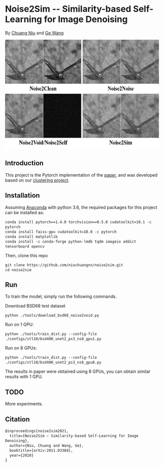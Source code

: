 # Noise2Sim -- Similarity-based Self-Learning for Image Denoising
By [Chuang Niu](https://scholar.google.com/citations?user=aoud5NgAAAAJ&hl) and [Ge Wang](https://www.linkedin.com/in/ge-wang-axis/)

<tr>
<td><img  height="360" src="./figs/training_samples.png"></td>
</tr>

## Introduction
This project is the Pytorch implementation of the [paper](https://arxiv.org/abs/2011.03384), and was developed based on our [clustering project](https://github.com/niuchuangnn/GATCluster).

## Installation
Assuming [Anaconda](https://www.anaconda.com/) with python 3.6, the required packages for this project can be installed as:
```shell script
conda install pytorch==1.4.0 torchvision==0.5.0 cudatoolkit=10.1 -c pytorch
conda install faiss-gpu cudatoolkit=10.0 -c pytorch
conda install matplotlib
conda install -c conda-forge python-lmdb tqdm imageio addict tensorboard opencv
```
Then, clone this repo
```shell script
git clone https://github.com/niuchuangnn/noise2sim.git
cd noise2sim
```

## Run
To train the model, simply run the following commands.

Download BSD68 test dataset

```shell script
python ./tools/download_bsd68_noise2void.py
```
Run on 1 GPU:
```shell script
python ./tools/train_dist.py --config-file ./configs/stl10/bsd400_unet2_ps3_ns8_gpu1.py
```
Run on 8 GPUs:
```shell script
python ./tools/train_dist.py --config-file ./configs/stl10/bsd400_unet2_ps3_ns8_gpu8.py
```
The results in paper were obtained using 8 GPUs, you can obtain similar results with 1 GPU.

## TODO
More experiments.

## Citation

```shell
@inproceedings{noise2sim2021,
  title={Noise2Sim – Similarity-based Self-Learning for Image Denoising},
  author={Niu, Chuang and Wang, Ge},
  booktitle={arXiv:2011.03384},
  year={2020}
}
```
